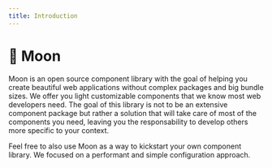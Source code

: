 ```yaml
---
title: Introduction
---
```


# 🌙 Moon

Moon is an open source component library with the goal of helping you create beautiful web applications without complex packages and big bundle sizes. We offer you light customizable components that we know most web developers need. The goal of this library is not to be an extensive component package but rather a solution that will take care of most of the components you need, leaving you the responsability to develop others more specific to your context.

Feel free to also use Moon as a way to kickstart your own component library. We focused on a performant and simple configuration approach.